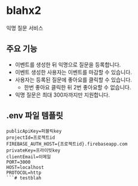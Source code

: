 # blahx2
익명 질문 서비스

## 주요 기능
* 이벤트를 생성한 뒤 익명으로 질문을 등록합니다.
* 이벤트 생성한 사용자는 이벤트를 마감할 수 있습니다.
* 사용자는 등록된 질문에 좋아요를 클릭할 수 있습니다.
  * 한번 좋아요 클릭한 뒤 2번 좋아요할 수 없습니다.
* 익명 질문은 최대 300자까지만 지원합니다.

## .env 파일 템플릿
```
publicApiKey=퍼블릭key
projectId=프로젝트id
FIREBASE_AUTH_HOST={프로젝트id}.firebaseapp.com
privateKey=프라이빗key
clientEmail=이메일
PORT=3000
HOST=localhost
PROTOCOL=http
```# testblah
